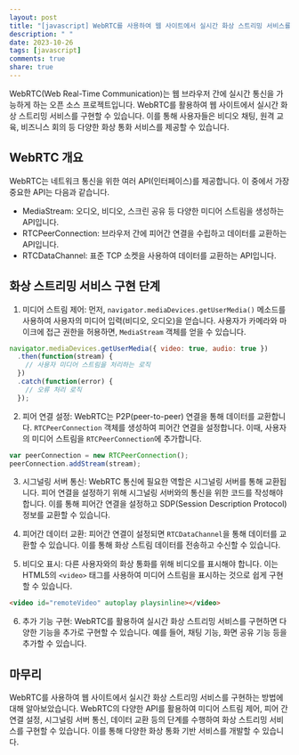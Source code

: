 ```yaml
---
layout: post
title: "[javascript] WebRTC를 사용하여 웹 사이트에서 실시간 화상 스트리밍 서비스를 구현하는 방법에 대해 설명해주세요."
description: " "
date: 2023-10-26
tags: [javascript]
comments: true
share: true
---
```


WebRTC(Web Real-Time Communication)는 웹 브라우저 간에 실시간 통신을 가능하게 하는 오픈 소스 프로젝트입니다. WebRTC를 활용하여 웹 사이트에서 실시간 화상 스트리밍 서비스를 구현할 수 있습니다. 이를 통해 사용자들은 비디오 채팅, 원격 교육, 비즈니스 회의 등 다양한 화상 통화 서비스를 제공할 수 있습니다.

## WebRTC 개요

WebRTC는 네트워크 통신을 위한 여러 API(인터페이스)를 제공합니다. 이 중에서 가장 중요한 API는 다음과 같습니다.

- MediaStream: 오디오, 비디오, 스크린 공유 등 다양한 미디어 스트림을 생성하는 API입니다.
- RTCPeerConnection: 브라우저 간에 피어간 연결을 수립하고 데이터를 교환하는 API입니다.
- RTCDataChannel: 표준 TCP 소켓을 사용하여 데이터를 교환하는 API입니다.

## 화상 스트리밍 서비스 구현 단계

1. 미디어 스트림 제어: 먼저, `navigator.mediaDevices.getUserMedia()` 메소드를 사용하여 사용자의 미디어 입력(비디오, 오디오)을 얻습니다. 사용자가 카메라와 마이크에 접근 권한을 허용하면, `MediaStream` 객체를 얻을 수 있습니다.

```javascript
navigator.mediaDevices.getUserMedia({ video: true, audio: true })
  .then(function(stream) {
    // 사용자 미디어 스트림을 처리하는 로직
  })
  .catch(function(error) {
    // 오류 처리 로직
  });
```

2. 피어 연결 설정: WebRTC는 P2P(peer-to-peer) 연결을 통해 데이터를 교환합니다. `RTCPeerConnection` 객체를 생성하여 피어간 연결을 설정합니다. 이때, 사용자의 미디어 스트림을 `RTCPeerConnection`에 추가합니다.

```javascript
var peerConnection = new RTCPeerConnection();
peerConnection.addStream(stream);
```

3. 시그널링 서버 통신: WebRTC 통신에 필요한 역할은 시그널링 서버를 통해 교환됩니다. 피어 연결을 설정하기 위해 시그널링 서버와의 통신을 위한 코드를 작성해야 합니다. 이를 통해 피어간 연결을 설정하고 SDP(Session Description Protocol) 정보를 교환할 수 있습니다.

4. 피어간 데이터 교환: 피어간 연결이 설정되면 `RTCDataChannel`을 통해 데이터를 교환할 수 있습니다. 이를 통해 화상 스트림 데이터를 전송하고 수신할 수 있습니다.

5. 비디오 표시: 다른 사용자와의 화상 통화를 위해 비디오를 표시해야 합니다. 이는 HTML5의 `<video>` 태그를 사용하여 미디어 스트림을 표시하는 것으로 쉽게 구현할 수 있습니다.

```html
<video id="remoteVideo" autoplay playsinline></video>
```

6. 추가 기능 구현: WebRTC를 활용하여 실시간 화상 스트리밍 서비스를 구현하면 다양한 기능을 추가로 구현할 수 있습니다. 예를 들어, 채팅 기능, 화면 공유 기능 등을 추가할 수 있습니다.

## 마무리

WebRTC를 사용하여 웹 사이트에서 실시간 화상 스트리밍 서비스를 구현하는 방법에 대해 알아보았습니다. WebRTC의 다양한 API를 활용하여 미디어 스트림 제어, 피어 간 연결 설정, 시그널링 서버 통신, 데이터 교환 등의 단계를 수행하여 화상 스트리밍 서비스를 구현할 수 있습니다. 이를 통해 다양한 화상 통화 기반 서비스를 개발할 수 있습니다.